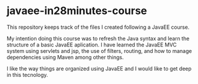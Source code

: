 # javaee-in28minutes-course
This repository keeps track of the files I created following a JavaEE course.

My intention doing this course was to refresh the Java syntax and learn the structure of a basic JavaEE aplication.
I have learned the JavaEE MVC system using servlets and jsp, the use of filters, routing, and how to manage dependencies using Maven among other things.

I like the way things are organized using JavaEE and I would like to get deep in this tecnology.
